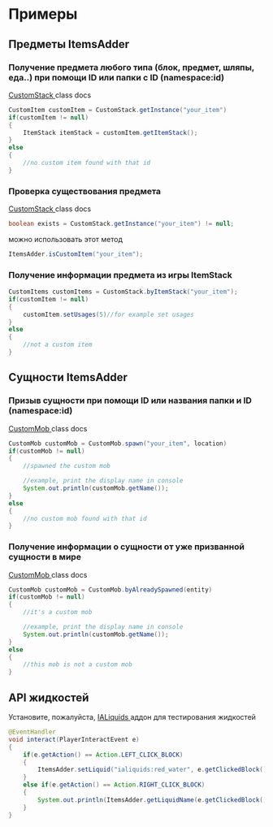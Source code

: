 # Примеры

## Предметы ItemsAdder

### Получение предмета любого типа \(блок, предмет, шляпы, еда..\) при помощи ID или папки с ID \(namespace:id\)

[CustomStack ](https://github.com/LoneDev6/API-ItemsAdder/blob/master/src/main/java/dev/lone/itemsadder/api/CustomStack.java)class docs

```java
CustomItem customItem = CustomStack.getInstance("your_item")
if(customItem != null)
{
    ItemStack itemStack = customItem.getItemStack();
}
else
{
    //no custom item found with that id
}
```

### Проверка существования предмета

[CustomStack ](https://github.com/LoneDev6/API-ItemsAdder/blob/master/src/main/java/dev/lone/itemsadder/api/CustomStack.java)class docs

```java
boolean exists = CustomStack.getInstance("your_item") != null;
```

можно использовать этот метод

```java
ItemsAdder.isCustomItem("your_item");
```

### Получение информации предмета из игры ItemStack

```java
CustomItems customItems = CustomStack.byItemStack("your_item");
if(customItem != null)
{
    customItem.setUsages(5)//for example set usages
}
else
{
    //not a custom item
}
```

## Сущности ItemsAdder

### Призыв сущности при помощи ID или названия папки и ID \(namespace:id\)

[CustomMob ](https://github.com/LoneDev6/API-ItemsAdder/blob/master/src/main/java/dev/lone/itemsadder/api/CustomMob.java)class docs

```java
CustomMob customMob = CustomMob.spawn("your_item", location)
if(customMob != null)
{
    //spawned the custom mob

    //example, print the display name in console
    System.out.println(customMob.getName());
}
else
{
    //no custom mob found with that id
}
```

### Получение информации о сущности от уже призванной сущности в мире

[CustomMob ](https://github.com/LoneDev6/API-ItemsAdder/blob/master/src/main/java/dev/lone/itemsadder/api/CustomMob.java)class docs

```java
CustomMob customMob = CustomMob.byAlreadySpawned(entity)
if(customMob != null)
{
    //it's a custom mob

    //example, print the display name in console
    System.out.println(customMob.getName());
}
else
{
    //this mob is not a custom mob
}
```

## API жидкостей

Установите, пожалуйста, [IALiquids ](https://www.spigotmc.org/resources/84386)аддон для тестирования жидкостей

```java
@EventHandler
void interact(PlayerInteractEvent e)
{
    if(e.getAction() == Action.LEFT_CLICK_BLOCK)
    {
        ItemsAdder.setLiquid("ialiquids:red_water", e.getClickedBlock().getLocation());
    }
    else if(e.getAction() == Action.RIGHT_CLICK_BLOCK)
    {
        System.out.println(ItemsAdder.getLiquidName(e.getClickedBlock().getRelative(e.getBlockFace()).getLocation()));
    }
}
```

